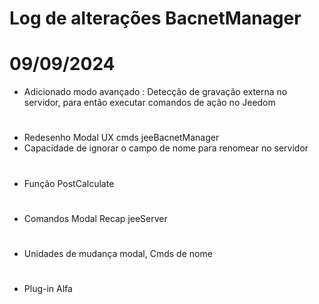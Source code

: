 # Log de alterações BacnetManager


# 09/09/2024
- Adicionado modo avançado : Detecção de gravação externa no servidor, para então executar comandos de ação no Jeedom

# 
- Redesenho Modal UX cmds jeeBacnetManager
- Capacidade de ignorar o campo de nome para renomear no servidor

# 
- Função PostCalculate

# 
- Comandos Modal Recap jeeServer

# 
- Unidades de mudança modal, Cmds de nome

# 
- Plug-in Alfa






